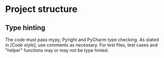 # Project structure


## Type hinting

The code must pass mypy, Pyright and PyCharm type checking.
As stated in _[Code style]_, use comments as necessary.
For test files, test cases and "helper" functions
may or may not be type hinted.


  [1]: ./CODE_STYLE.md#for-python
